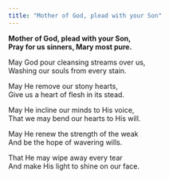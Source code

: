 ```yaml
---
title: "Mother of God, plead with your Son"
---
```


**Mother of God, plead with your Son,   
Pray for us sinners, Mary most pure.**

May God pour cleansing streams over us,   
Washing our souls from every stain.

May He remove our stony hearts,   
Give us a heart of flesh in its stead.

May He incline our minds to His voice,   
That we may bend our hearts to His will.

May He renew the strength of the weak   
And be the hope of wavering wills.

That He may wipe away every tear   
And make His light to shine on our face.